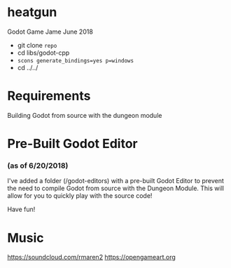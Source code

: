# heatgun
Godot Game Jame June 2018

- git clone `repo`
- cd libs/godot-cpp
- `scons generate_bindings=yes p=windows`
- cd ../../

# Requirements
Building Godot from source with the dungeon module

# Pre-Built Godot Editor
### (as of 6/20/2018)
I've added a folder (/godot-editors) with a pre-built Godot Editor to prevent the need
to compile Godot from source with the Dungeon Module. This will allow
for you to quickly play with the source code!

Have fun!

# Music
https://soundcloud.com/rmaren2
https://opengameart.org

